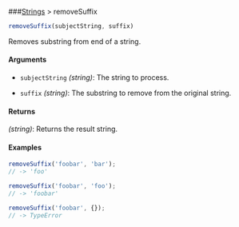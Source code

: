 ###[Strings](../) > removeSuffix

```js
removeSuffix(subjectString, suffix)
```

Removes substring from end of a string.

#### Arguments

- `subjectString` _(string)_: The string to process.

- `suffix` _(string)_: The substring to remove from the original string.

#### Returns

_(string)_: Returns the result string.

#### Examples
```js
removeSuffix('foobar', 'bar');
// -> 'foo'

removeSuffix('foobar', 'foo');
// -> 'foobar'

removeSuffix('foobar', {});
// -> TypeError
```
